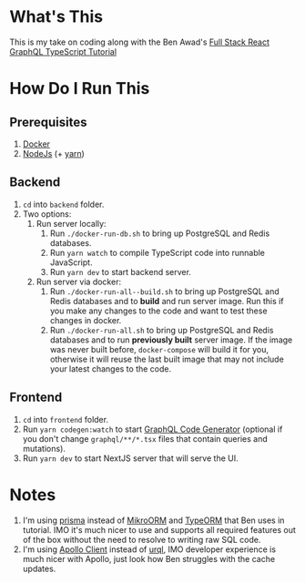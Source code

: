 # What's This

This is my take on coding along with the Ben Awad's [Full Stack React GraphQL TypeScript Tutorial](https://www.youtube.com/watch?v=I6ypD7qv3Z8)

# How Do I Run This

## Prerequisites

1. [Docker](https://www.docker.com/products/docker-desktop/)
2. [NodeJs](https://nodejs.org/en/download/) (+ [yarn](https://yarnpkg.com/getting-started/install))

## Backend

1. `cd` into `backend` folder.
2. Two options:
   1. Run server locally:
      1. Run `./docker-run-db.sh` to bring up PostgreSQL and Redis databases.
      2. Run `yarn watch` to compile TypeScript code into runnable JavaScript.
      3. Run `yarn dev` to start backend server.
   2. Run server via docker:
      1. Run `./docker-run-all--build.sh` to bring up PostgreSQL and Redis databases and to **build** and run server image. Run this if you make any changes to the code and want to test these changes in docker.
      2. Run `./docker-run-all.sh` to bring up PostgreSQL and Redis databases and to run **previously built** server image. If the image was never built before, `docker-compose` will build it for you, otherwise it will reuse the last built image that may not include your latest changes to the code.

## Frontend

1. `cd` into `frontend` folder.
2. Run `yarn codegen:watch` to start [GraphQL Code Generator](https://the-guild.dev/graphql/codegen/docs/getting-started) (optional if you don't change `graphql/**/*.tsx` files that contain queries and mutations).
3. Run `yarn dev` to start NextJS server that will serve the UI.

# Notes

1. I'm using [prisma](https://www.prisma.io/) instead of [MikroORM](https://mikro-orm.io/) and [TypeORM](https://typeorm.io/) that Ben uses in tutorial. IMO it's much nicer to use and supports all required features out of the box without the need to resolve to writing raw SQL code.
2. I'm using [Apollo Client](https://www.apollographql.com/docs/react) instead of [urql](https://formidable.com/open-source/urql/), IMO developer experience is much nicer with Apollo, just look how Ben struggles with the cache updates.
